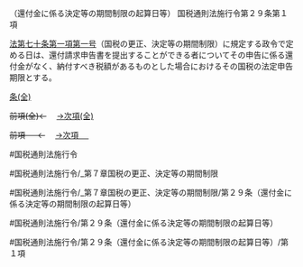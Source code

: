 （還付金に係る決定等の期間制限の起算日等）
国税通則法施行令第２９条第１項

[法第七十条第一項第一号](国税通則法＿＿＿＿＿第７０条第１項第１号)（国税の更正、決定等の期間制限）に規定する政令で定める日は、還付請求申告書を提出することができる者についてその申告に係る還付金がなく、納付すべき税額があるものとした場合におけるその国税の法定申告期限とする。

[条(全)](国税通則法施行＿令＿第２９条_.md)

~~前項(全)←~~　  [→次項(全)](国税通則法施行＿令＿第２９条第２項_.md)

~~前項 　 ←~~　  [→次項 　 ](国税通則法施行＿令＿第２９条第２項.md)



#国税通則法施行令

#国税通則法施行令/_第７章国税の更正、決定等の期間制限

#国税通則法施行令/_第７章国税の更正、決定等の期間制限/第２９条（還付金に係る決定等の期間制限の起算日等）

#国税通則法施行令/第２９条（還付金に係る決定等の期間制限の起算日等）

#国税通則法施行令/第２９条（還付金に係る決定等の期間制限の起算日等）/第１項

